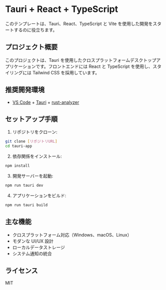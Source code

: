 # Tauri + React + TypeScript

このテンプレートは、Tauri、React、TypeScript と Vite を使用した開発をスタートするのに役立ちます。

## プロジェクト概要

このプロジェクトは、Tauri を使用したクロスプラットフォームデスクトップアプリケーションです。フロントエンドには React と TypeScript を使用し、スタイリングには Tailwind CSS を採用しています。

## 推奨開発環境

- [VS Code](https://code.visualstudio.com/) + [Tauri](https://marketplace.visualstudio.com/items?itemName=tauri-apps.tauri-vscode) + [rust-analyzer](https://marketplace.visualstudio.com/items?itemName=rust-lang.rust-analyzer)

## セットアップ手順

1. リポジトリをクローン:

```bash
git clone [リポジトリURL]
cd tauri-app
```

2. 依存関係をインストール:

```bash
npm install
```

3. 開発サーバーを起動:

```bash
npm run tauri dev
```

4. アプリケーションをビルド:

```bash
npm run tauri build
```

## 主な機能

- クロスプラットフォーム対応（Windows、macOS、Linux）
- モダンな UI/UX 設計
- ローカルデータストレージ
- システム通知の統合

## ライセンス

MIT
